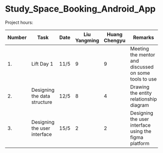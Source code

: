 # Study_Space_Booking_Android_App
Project hours:

Number |   Task               | Date     |Liu Yangming   | Huang Chengyu  |  Remarks
------ | -------------------- | -------- | ------------- | -------------- | -------------------------------------
1.     | Lift Day 1           |11/5      | 9             | 9              | Meeting the mentor and discussed on some tools to use
2.     | Designing the data structure|12/5 | 8           | 4              | Drawing the entity relationship diagram
3.     | Designing the user interface|15/5 | 2            | 2             | Designing the user interface using the figma platform 

